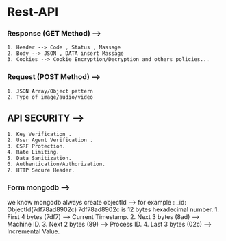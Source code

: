 # Rest-API

### Response (GET Method) -->
    1. Header --> Code , Status , Massage
    2. Body --> JSON , DATA insert Massage
    3. Cookies --> Cookie Encryption/Decryption and others policies...


### Request (POST Method) -->
    1. JSON Array/Object pattern
    2. Type of image/audio/video


## API SECURITY -->
    1. Key Verification .
    2. User Agent Verification .
    3. CSRF Protection.
    4. Rate Limiting.
    5. Data Sanitization.
    6. Authentication/Authorization.
    7. HTTP Secure Header.


### Form mongodb -->
we know mongodb always create objectId -->
    for example : _id: ObjectId(7df78ad8902c)
        7df78ad8902c is 12 bytes hexadecimal number.
            1. First 4 bytes (7df7) --> Current Timestamp.
            2. Next 3 bytes (8ad) --> Machine ID.
            3. Next 2 bytes (89) --> Process ID.
            4. Last 3 bytes (02c) --> Incremental Value.